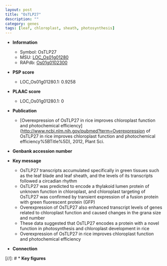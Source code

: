 ```yaml
---
layout: post
title: "OsTLP27"
description: ""
category: genes
tags: [leaf, chloroplast, sheath, photosynthesis]
---
```


* **Information**  
    + Symbol: OsTLP27  
    + MSU: [LOC_Os01g01280](http://rice.plantbiology.msu.edu/cgi-bin/ORF_infopage.cgi?orf=LOC_Os01g01280)  
    + RAPdb: [Os01g0102300](http://rapdb.dna.affrc.go.jp/viewer/gbrowse_details/irgsp1?name=Os01g0102300)  

* **PSP score**  
    + LOC_Os01g01280.1: 0.9258 

* **PLAAC score**  
    + LOC_Os01g01280.1: 0 

* **Publication**  
    + [Overexpression of OsTLP27 in rice improves chloroplast function and photochemical efficiency](http://www.ncbi.nlm.nih.gov/pubmed?term=Overexpression of OsTLP27 in rice improves chloroplast function and photochemical efficiency%5BTitle%5D), 2012, Plant Sci.

* **Genbank accession number**  

* **Key message**  
    + OsTLP27 transcripts accumulated specifically in green tissues such as the leaf blade and leaf sheath, and the levels of its transcripts followed a circadian rhythm
    + OsTLP27 was predicted to encode a thylakoid lumen protein of unknown function in chloroplast, and chloroplast targeting of OsTLP27 was confirmed by transient expression of a fusion protein with green fluorescent protein (GFP)
    + Overexpression of OsTLP27 also enhanced transcript levels of genes related to chloroplast function and caused changes in the grana size and number
    + These data suggested that OsTLP27 encodes a protein with a novel function in photosynthesis and chloroplast development in rice
    + Overexpression of OsTLP27 in rice improves chloroplast function and photochemical efficiency

* **Connection**  

[//]: # * **Key figures**  


